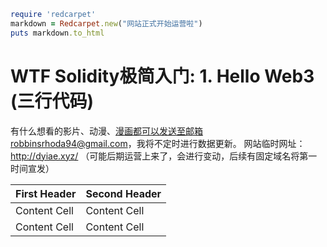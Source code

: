 ```ruby
require 'redcarpet'
markdown = Redcarpet.new("网站正式开始运营啦")
puts markdown.to_html
```
# WTF Solidity极简入门: 1. Hello Web3 (三行代码)
有什么想看的影片、动漫、漫画都可以发送至邮箱robbinsrhoda94@gmail.com，我将不定时进行数据更新。
网站临时网址：http://dyiae.xyz/ （可能后期运营上来了，会进行变动，后续有固定域名将第一时间宣发）

| First Header  | Second Header |
| ------------- | ------------- |
| Content Cell  | Content Cell  |
| Content Cell  | Content Cell  |
